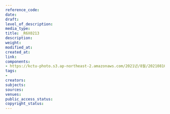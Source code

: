 ```yaml
---
reference_code: 
date: 
draft: 
level_of_description: 
media_type: 
title: _R6X0213
description: 
weight: 
modified_at: 
created_at: 
link: 
components:
- https://kctu-photo.s3.ap-northeast-2.amazonaws.com/2021년/8월/20210810_2021년+22기+민주노총+중앙통일선봉대+발대식/_R6X0213.jpg
tags:
- 
creators: 
subjects: 
sources: 
venues: 
public_access_status: 
copyright_status: 
---
```

